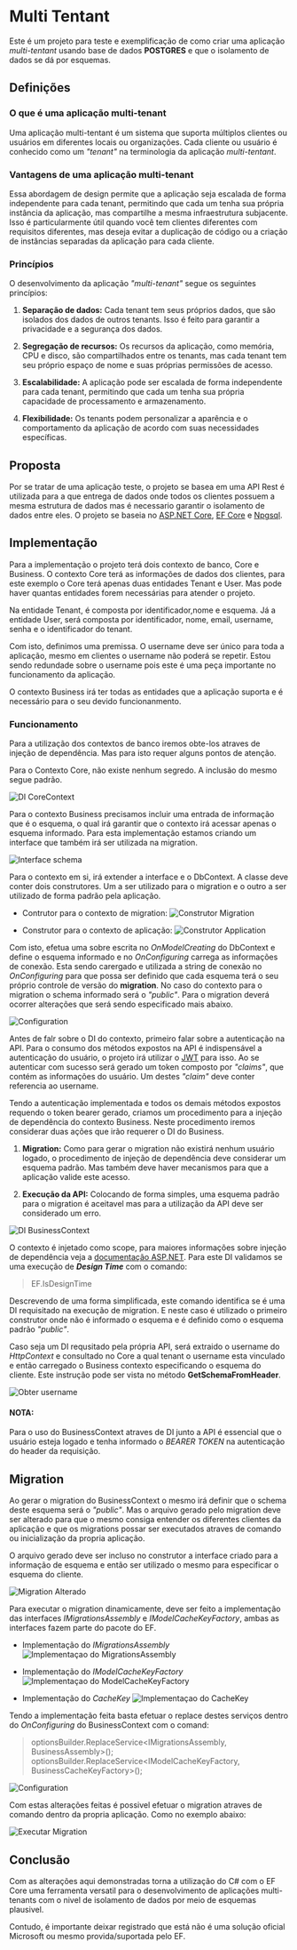 ﻿# Multi Tentant

Este é um projeto para teste e exemplificação de como criar uma aplicação *multi-tentant* usando base de dados **POSTGRES** e que o isolamento de dados se dá por esquemas.

## Definições

### O que é uma aplicação multi-tenant

Uma aplicação multi-tentant é um sistema que suporta múltiplos clientes ou usuários em diferentes locais ou organizações. Cada cliente ou usuário é conhecido como um *"tenant"* na terminologia da aplicação *multi-tentant*.

### Vantagens de uma aplicação multi-tenant

Essa abordagem de design permite que a aplicação seja escalada de forma independente para cada tenant, permitindo que cada um tenha sua própria instância da aplicação, mas compartilhe a mesma infraestrutura subjacente. Isso é particularmente útil quando você tem clientes diferentes com requisitos diferentes, mas deseja evitar a duplicação de código ou a criação de instâncias separadas da aplicação para cada cliente.

### Princípios

O desenvolvimento da aplicação *"multi-tenant"* segue os seguintes princípios:

1. **Separação de dados:** Cada tenant tem seus próprios dados, que são isolados dos dados de outros tenants. Isso é feito para garantir a privacidade e a segurança dos dados.

1. **Segregação de recursos:** Os recursos da aplicação, como memória, CPU e disco, são compartilhados entre os tenants, mas cada tenant tem seu próprio espaço de nome e suas próprias permissões de acesso.

1. **Escalabilidade:** A aplicação pode ser escalada de forma independente para cada tenant, permitindo que cada um tenha sua própria capacidade de processamento e armazenamento.

1. **Flexibilidade:** Os tenants podem personalizar a aparência e o comportamento da aplicação de acordo com suas necessidades específicas.

## Proposta

Por se tratar de uma aplicação teste, o projeto se basea em uma API Rest é utilizada para a que entrega de dados onde todos os clientes possuem a mesma estrutura de dados mas é necessario garantir o isolamento de dados entre eles. O projeto se baseia no [ASP.NET Core](https://docs.microsoft.com/pt-br/aspnet/core/), [EF Core](https://docs.microsoft.com/pt-br/ef/core/) e [Npgsql](https://www.npgsql.org/).

## Implementação

Para a implementação o projeto terá dois contexto de banco, Core e Business. O contexto Core terá as informações de dados dos clientes, para este exemplo o Core terá apenas duas entidades Tenant e User. Mas pode haver quantas entidades forem necessárias para atender o projeto.

Na entidade Tenant, é composta por identificador,nome e esquema. Já a entidade User, será composta por identificador, nome, email, username, senha e o identificador do tenant.

Com isto, definimos uma premissa. O username deve ser único para toda a aplicação, mesmo em clientes o username não poderá se repetir. Estou sendo redundade sobre o username pois este é uma peça importante no funcionamento da aplicação.

O contexto Business irá ter todas as entidades que a aplicação suporta e é necessário para o seu devido funcionanmento.

### Funcionamento

Para a utilização dos contextos de banco iremos obte-los atraves de injeção de dependência. Mas para isto requer alguns pontos de atenção.

Para o Contexto Core, não existe nenhum segredo. A inclusão do mesmo segue padrão.

![DI CoreContext](Docs/DI-CoreContext.png)

Para o contexto Business precisamos incluir uma entrada de informação que é o esquema, o qual irá garantir que o contexto irá acessar apenas o esquema informado. Para esta implementação estamos criando um interface que também irá ser utilizada na migration.

![Interface schema](Docs/interface-multitenant_schema.png)

Para o contexto em si, irá extender a interface e o DbContext. A classe deve conter dois construtores. Um a ser utilizado para o migration e o outro a ser utilizado de forma padrão pela aplicação.

* Contrutor para o contexto de migration:
![Construtor Migration](Docs/construtor-migration.png)

* Construtor para o contexto de aplicação:
![Construtor Application](Docs/construtor-aplicacao.png)

Com isto, efetua uma sobre escrita no *OnModelCreating* do DbContext e define o esquema informado e no *OnConfiguring* carrega as informações de conexão. Esta sendo carergado e utilizada a string de conexão no *OnConfiguring* para que possa ser definido que cada esquema terá o seu próprio controle de versão do **migration**. No caso do contexto para o migration o schema informado será o *"public"*. Para o migration deverá ocorrer alterações que será sendo especificado mais abaixo.

![Configuration](Docs/configuration_context.png)

 Antes de falr sobre o DI do contexto, primeiro falar sobre a autenticação na API. Para o consumo dos métodos expostos na API é indispensável a autenticação do usuário, o projeto irá utilizar o [JWT](https://jwt.io/) para isso. Ao se autenticar com sucesso será gerado um token composto por *"claims"*, que contém as informações do usuário. Um destes *"claim"* deve conter referencia ao username.

Tendo a autenticação implementada e todos os demais métodos expostos requendo o token bearer gerado, criamos um procedimento para a injeção de dependência do contexto Business. Neste procedimento iremos considerar duas ações que irão requerer o DI do Business.

1. **Migration:** Como para gerar o migration não existirá nenhum usuário logado, o procedimento de injeção de dependência deve considerar um esquema padrão. Mas também deve haver mecanismos para que a aplicação valide este acesso.

1. **Execução da API:**  Colocando de forma simples, uma esquema padrão para o migration é aceitavel mas para a utilização da API deve ser considerado um erro.

![DI BusinessContext](Docs/DI-BusinessContext.png)

O contexto é injetado como scope, para maiores informações sobre injeção de dependência veja a [documentação ASP.NET](https://learn.microsoft.com/en-us/aspnet/core/fundamentals/dependency-injection?view=aspnetcore-8.0). Para este DI validamos se uma execução de ***Design Time*** com o comando:

> EF.IsDesignTime

Descrevendo de uma forma simplificada, este comando identifica se é uma DI requisitado na execução de migration. E neste caso é utilizado o primeiro construtor onde não é informado o esquema e é definido como o esquema padrão *"public"*.

Caso seja um DI requsitado pela própria API, será extraido o username do *HttpContext* e consultado no Core a qual tenant o username esta vinculado e então carregado o Business contexto especificando o esquema do cliente. Este instrução pode ser vista no método **GetSchemaFromHeader**.

![Obter username](Docs/GetUsername.png)

#### NOTA:

Para o uso do BusinessContext atraves de DI junto a API é essencial que o usuário esteja logado e tenha informado o *BEARER TOKEN* na autenticação do header da requisição.

## Migration

Ao gerar o migration do BusinessContext o mesmo irá definir que o schema deste esquema será o *"public"*. Mas o arquivo gerado pelo migration deve ser alterado para que o mesmo consiga entender os diferentes clientes da aplicação e que os migrations possar ser executados atraves de comando ou inicialização da propria aplicação.

O arquivo gerado deve ser incluso no construtor a interface criado para a informação de esquema e então ser utilizado o mesmo para especificar o esquema do cliente.

![Migration Alterado](Docs/migration_alterado.png)

Para executar o migration dinamicamente, deve ser feito a implementação das interfaces *IMigrationsAssembly* e *IModelCacheKeyFactory*, ambas as interfaces fazem parte do pacote do EF.

* Implementação do *IMigrationsAssembly*
![Implementaçao do MigrationsAssembly](Docs/MigrationsAssembly.png)

* Implementação do *IModelCacheKeyFactory*
![Implementaçao do ModelCacheKeyFactory](Docs/CacheKeyFactory.png)

* Implementação do *CacheKey*
![Implementaçao do CacheKey](Docs/CacheKey.png)

Tendo a implementação feita basta efetuar o replace destes serviços dentro do *OnConfiguring* do BusinessContext com o comand:
> optionsBuilder.ReplaceService<IMigrationsAssembly, BusinessAssembly>();
> optionsBuilder.ReplaceService<IModelCacheKeyFactory, BusinessCacheKeyFactory>();

![Configuration](Docs/configuration_context.png)

Com estas alterações feitas é possivel efetuar o migration atraves de comando dentro da propria aplicação. Como no exemplo abaixo:

![Executar Migration](Docs/execute_migration.png)

## Conclusão

Com as alterações aqui demonstradas torna a utilização do C# com o EF Core uma ferramenta versatil para o desenvolvimento de aplicações multi-tenants com o nivel de isolamento de dados por meio de esquemas plausivel.

Contudo, é importante deixar registrado que está não é uma solução oficial Microsoft ou mesmo provida/suportada pelo EF.

